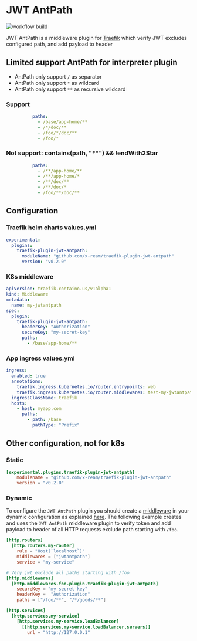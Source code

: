 # JWT AntPath

![workflow build](https://github.com/x-ream/traefik-plugin-jwt-antpath/actions/workflows/go.yml/badge.svg)

JWT AntPath is a middleware plugin for [Traefik](https://github.com/traefik/traefik) which verify JWT excludes configured path, and add payload to header


## Limited support AntPath for interpreter plugin

- AntPath only support `/` as separator
- AntPath only support `*` as wildcard
- AntPath only support `**` as recursive wildcard

### Support

```yaml
          paths:
            - /base/app-home/**
            - /*/doc/**
            - /foo/*/doc/**
            - /foo/* 
```

### Not support: contains(path, "**") && !endWith2Star

```yaml
          paths:
            - /**/app-home/**
            - /**/app-home/*
            - /**/doc/**
            - /**/doc/*
            - /foo/**/doc/**
```



## Configuration

### Traefik helm charts values.yml

```yaml
experimental:
  plugins:
    traefik-plugin-jwt-antpath:
      moduleName: "github.com/x-ream/traefik-plugin-jwt-antpath"
      version: "v0.2.0"
```

### K8s middleware

```yaml
apiVersion: traefik.containo.us/v1alpha1
kind: Middleware
metadata:
  name: my-jwtantpath
spec:
  plugin:
    traefik-plugin-jwt-antpath:
      headerKey: "Authorization"
      secureKey: "my-secret-key"
      paths:
        - /base/app-home/**
```

### App ingress values.yml

```yaml
ingress:
  enabled: true
  annotations:
    traefik.ingress.kubernetes.io/router.entrypoints: web
    traefik.ingress.kubernetes.io/router.middlewares: test-my-jwtantpath@kubernetescrd,test-strip-prefix@kubernetescrd
  ingressClassName: traefik
  hosts:
    - host: myapp.com
      paths:
        - path: /base
          pathType: "Prefix"
```


## Other configuration, not for k8s

### Static

```toml
[experimental.plugins.traefik-plugin-jwt-antpath]
    modulename = "github.com/x-ream/traefik-plugin-jwt-antpath"
    version = "v0.2.0"
```

### Dynamic

To configure the `JWT AntPath` plugin you should create a [middleware](https://docs.traefik.io/middlewares/overview/) in 
your dynamic configuration as explained [here](https://docs.traefik.io/middlewares/overview/). The following example creates
and uses the `JWT AntPath` middleware plugin to verify token and add payload to header of all HTTP requests exclude path starting with `/foo`. 

```toml
[http.routers]
  [http.routers.my-router]
    rule = "Host(`localhost`)"
    middlewares = ["jwtantpath"]
    service = "my-service"

# Very jwt exclude all paths starting with /foo
[http.middlewares]
  [http.middlewares.foo.plugin.traefik-plugin-jwt-antpath]
    secureKey = "my-secret-key"
    headerKey =  "Authorization"  
    paths = ["/foo/**", "/*/goods/**"]

[http.services]
  [http.services.my-service]
    [http.services.my-service.loadBalancer]
      [[http.services.my-service.loadBalancer.servers]]
        url = "http://127.0.0.1"
```
